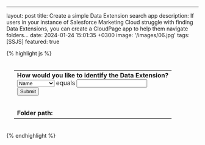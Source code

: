 ---
layout: post
title:  Create a simple Data Extension search app
description: If users in your instance of Salesforce Marketing Cloud struggle with finding Data Extensions, you can create a CloudPage app to help them navigate folders...
date:   2024-01-24 15:01:35 +0300
image:  '/images/06.jpg'
tags:   [SSJS]
featured: true

{% highlight js %}
<table style="padding: 20px">
  <tr>
    <td>
      <b>How would you like to identify the Data Extension?</b><br />
      <form action="%%=RequestParameter('PAGEURL')=%%" method="post">
        <select name="DEprop">
          <option value="Name">Name</option>
          <option value="CustomerKey">External Key</option>
        </select>
        equals
        <input type="text" name="DEval" value="" maxlength="128" /><br />
        <input type="submit" value="Submit" />
      </form>
      <br />
      <b>Folder path: </b>
      <script runat="server">
        Platform.Load("core", "1.1.5");
        var DEprop = Request.GetQueryStringParameter("DEprop");
        var DEval = Request.GetQueryStringParameter("DEval");
        var FindDE = DataExtension.Retrieve({
          Property: DEprop,
          SimpleOperator: "equals",
          Value: DEval,
        });
        var FolderID = FindDE[0].CategoryID;
        var DEname = FindDE[0].Name;
        var list = [];
        list.push(DEname);
        var path = function (id) {
          if (id > 0) {
            var results = Folder.Retrieve({
              Property: "ID",
              SimpleOperator: "equals",
              Value: id,
            });
            list.unshift(results[0].Name);
            return path(results[0].ParentFolder.ID);
          } else {
            return id;
          }
        };
        path(FolderID);
        Write(list.join("> "));
      </script>
    </td>
  </tr>
</table>
{% endhighlight %}